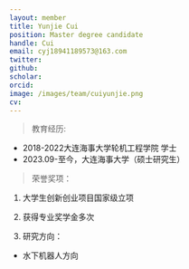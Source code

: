 ```yaml
---
layout: member
title: Yunjie Cui
position: Master degree candidate
handle: Cui
email: cyj18941189573@163.com
twitter: 
github: 
scholar:
orcid: 
image: /images/team/cuiyunjie.png
cv: 
---
```


> 教育经历:

- 2018-2022大连海事大学轮机工程学院 学士
- 2023.09-至今，大连海事大学（硕士研究生）

> 荣誉奖项：

1. 大学生创新创业项目国家级立项
2. 获得专业奖学金多次

1. 研究方向：

- 水下机器人方向